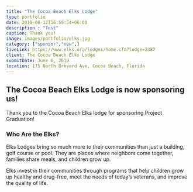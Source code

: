 ```yaml
---
title: "The Cocoa Beach Elks Lodge"
type: portfolio
date: 2019-06-12T16:59:54+06:00
description : "Test"
caption: Thank you!
image: images/portfolio/elks.jpg
category: ["sponsor","new",]
liveLink: https://www.elks.org/lodges/home.cfm?lodge=2387
client: The Cocoa Beach Elks Lodge
submitDate: June 6, 2019
location: 175 North Brevard Ave, Cocoa Beach, Florida
---
```

## The Cocoa Beach Elks Lodge is now sponsoring us!

Thank you to the Cocoa Beach Elks lodge for sponsoring Project Graduation!

### Who Are the Elks?

Elks Lodges bring so much more to their communities than just a building, golf course or pool. They are places where neighbors come together, families share meals, and children grow up.

Elks invest in their communities through programs that help children grow up healthy and drug-free, meet the needs of today’s veterans, and improve the quality of life.
